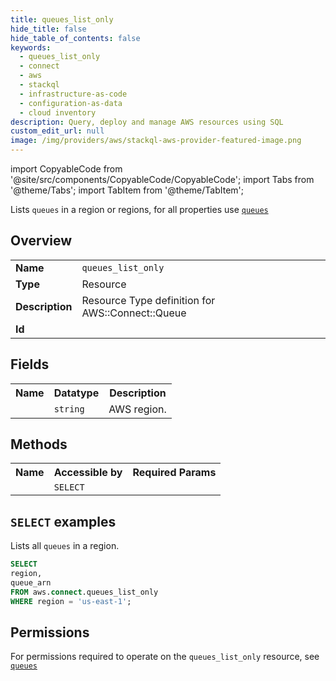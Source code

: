 ```yaml
---
title: queues_list_only
hide_title: false
hide_table_of_contents: false
keywords:
  - queues_list_only
  - connect
  - aws
  - stackql
  - infrastructure-as-code
  - configuration-as-data
  - cloud inventory
description: Query, deploy and manage AWS resources using SQL
custom_edit_url: null
image: /img/providers/aws/stackql-aws-provider-featured-image.png
---
```


import CopyableCode from '@site/src/components/CopyableCode/CopyableCode';
import Tabs from '@theme/Tabs';
import TabItem from '@theme/TabItem';

Lists <code>queues</code> in a region or regions, for all properties use <a href="/providers/aws/serviceName/queues/"><code>queues</code></a>

## Overview
<table><tbody>
<tr><td><b>Name</b></td><td><code>queues_list_only</code></td></tr>
<tr><td><b>Type</b></td><td>Resource</td></tr>
<tr><td><b>Description</b></td><td>Resource Type definition for AWS::Connect::Queue</td></tr>
<tr><td><b>Id</b></td><td><CopyableCode code="aws.connect.queues_list_only" /></td></tr>
</tbody></table>

## Fields
<table><tbody><tr><th>Name</th><th>Datatype</th><th>Description</th></tr><tr><td><CopyableCode code="region" /></td><td><code>string</code></td><td>AWS region.</td></tr>
</tbody></table>

## Methods

<table><tbody>
  <tr>
    <th>Name</th>
    <th>Accessible by</th>
    <th>Required Params</th>
  </tr>
  <tr>
    <td><CopyableCode code="list_resources" /></td>
    <td><code>SELECT</code></td>
    <td><CopyableCode code="region" /></td>
  </tr>
</tbody></table>

## `SELECT` examples
Lists all <code>queues</code> in a region.
```sql
SELECT
region,
queue_arn
FROM aws.connect.queues_list_only
WHERE region = 'us-east-1';
```


## Permissions

For permissions required to operate on the <code>queues_list_only</code> resource, see <a href="/providers/aws/connect/queues/#permissions"><code>queues</code></a>

